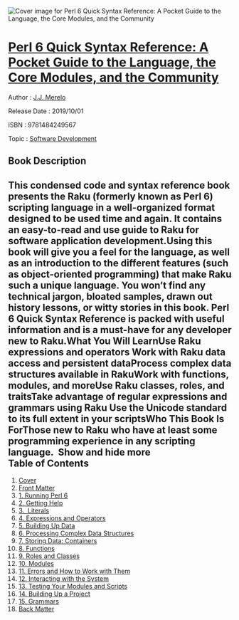 ![Cover image for Perl 6 Quick Syntax Reference: A Pocket Guide to the Language, the Core Modules, and the Community](https://imgdetail.ebookreading.net/cover/cover/20200215/EB9781484249567.jpg)

[Perl 6 Quick Syntax Reference: A Pocket Guide to the Language, the Core Modules, and the Community](https://ebookreading.net/view/book/Perl+6+Quick+Syntax+Reference%3A+A+Pocket+Guide+to+the+Language%2C+the+Core+Modules%2C+and+the+Community-EB9781484249567_1.html "Perl 6 Quick Syntax Reference: A Pocket Guide to the Language, the Core Modules, and the Community")
====================================================================================================================

Author : [J.J. Merelo](https://ebookreading.net/search/author/J.J.+Merelo)

Release Date : 2019/10/01

ISBN : 9781484249567

Topic : [Software Development](https://ebookreading.net/search/category/software-development)

Book Description
-----------------

 This condensed code and syntax reference book presents the Raku (formerly known as Perl 6) scripting language in a well-organized format designed to be used time and again. It contains an easy-to-read and use guide to Raku for software application development.Using this book will give you a feel for the language, as well as an introduction to the different features (such as object-oriented programming) that make Raku such a unique language. You won’t find any technical jargon, bloated samples, drawn out history lessons, or witty stories in this book. Perl 6 Quick Syntax Reference is packed with useful information and is a must-have for any developer new to Raku.What You Will LearnUse Raku expressions and operators Work with Raku data access and persistent dataProcess complex data structures available in RakuWork with functions, modules, and moreUse Raku classes, roles, and traitsTake advantage of regular expressions and grammars using Raku Use the Unicode standard to its full extent in your scriptsWho This Book Is ForThose new to Raku who have at least some programming experience in any scripting language.            Show and hide more                
Table of Contents
-----------------

1. [Cover](https://ebookreading.net/view/book/Perl+6+Quick+Syntax+Reference%3A+A+Pocket+Guide+to+the+Language%2C+the+Core+Modules%2C+and+the+Community-EB9781484249567_1.html)
1. [Front Matter](https://ebookreading.net/view/book/Perl+6+Quick+Syntax+Reference%3A+A+Pocket+Guide+to+the+Language%2C+the+Core+Modules%2C+and+the+Community-EB9781484249567_2.html)
1. [1. Running Perl 6](https://ebookreading.net/view/book/Perl+6+Quick+Syntax+Reference%3A+A+Pocket+Guide+to+the+Language%2C+the+Core+Modules%2C+and+the+Community-EB9781484249567_3.html)
1. [2. Getting Help](https://ebookreading.net/view/book/Perl+6+Quick+Syntax+Reference%3A+A+Pocket+Guide+to+the+Language%2C+the+Core+Modules%2C+and+the+Community-EB9781484249567_4.html)
1. [3.            Literals         ](https://ebookreading.net/view/book/Perl+6+Quick+Syntax+Reference%3A+A+Pocket+Guide+to+the+Language%2C+the+Core+Modules%2C+and+the+Community-EB9781484249567_5.html)
1. [4. Expressions and Operators](https://ebookreading.net/view/book/Perl+6+Quick+Syntax+Reference%3A+A+Pocket+Guide+to+the+Language%2C+the+Core+Modules%2C+and+the+Community-EB9781484249567_6.html)
1. [5. Building Up Data](https://ebookreading.net/view/book/Perl+6+Quick+Syntax+Reference%3A+A+Pocket+Guide+to+the+Language%2C+the+Core+Modules%2C+and+the+Community-EB9781484249567_7.html)
1. [6. Processing Complex Data Structures](https://ebookreading.net/view/book/Perl+6+Quick+Syntax+Reference%3A+A+Pocket+Guide+to+the+Language%2C+the+Core+Modules%2C+and+the+Community-EB9781484249567_8.html)
1. [7. Storing Data: Containers](https://ebookreading.net/view/book/Perl+6+Quick+Syntax+Reference%3A+A+Pocket+Guide+to+the+Language%2C+the+Core+Modules%2C+and+the+Community-EB9781484249567_9.html)
1. [8. Functions](https://ebookreading.net/view/book/Perl+6+Quick+Syntax+Reference%3A+A+Pocket+Guide+to+the+Language%2C+the+Core+Modules%2C+and+the+Community-EB9781484249567_10.html)
1. [9. Roles and Classes](https://ebookreading.net/view/book/Perl+6+Quick+Syntax+Reference%3A+A+Pocket+Guide+to+the+Language%2C+the+Core+Modules%2C+and+the+Community-EB9781484249567_11.html)
1. [10. Modules](https://ebookreading.net/view/book/Perl+6+Quick+Syntax+Reference%3A+A+Pocket+Guide+to+the+Language%2C+the+Core+Modules%2C+and+the+Community-EB9781484249567_12.html)
1. [11. Errors and How to Work with Them](https://ebookreading.net/view/book/Perl+6+Quick+Syntax+Reference%3A+A+Pocket+Guide+to+the+Language%2C+the+Core+Modules%2C+and+the+Community-EB9781484249567_13.html)
1. [12. Interacting with the System](https://ebookreading.net/view/book/Perl+6+Quick+Syntax+Reference%3A+A+Pocket+Guide+to+the+Language%2C+the+Core+Modules%2C+and+the+Community-EB9781484249567_14.html)
1. [13. Testing Your Modules and Scripts](https://ebookreading.net/view/book/Perl+6+Quick+Syntax+Reference%3A+A+Pocket+Guide+to+the+Language%2C+the+Core+Modules%2C+and+the+Community-EB9781484249567_15.html)
1. [14. Building Up a Project](https://ebookreading.net/view/book/Perl+6+Quick+Syntax+Reference%3A+A+Pocket+Guide+to+the+Language%2C+the+Core+Modules%2C+and+the+Community-EB9781484249567_16.html)
1. [15. Grammars](https://ebookreading.net/view/book/Perl+6+Quick+Syntax+Reference%3A+A+Pocket+Guide+to+the+Language%2C+the+Core+Modules%2C+and+the+Community-EB9781484249567_17.html)
1. [Back Matter](https://ebookreading.net/view/book/Perl+6+Quick+Syntax+Reference%3A+A+Pocket+Guide+to+the+Language%2C+the+Core+Modules%2C+and+the+Community-EB9781484249567_18.html)
